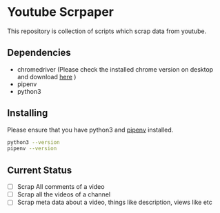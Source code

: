 # Youtube Scrpaper

This repository is collection of scripts which scrap data from youtube. 


## Dependencies
- chromedriver (Please check the installed chrome version on desktop and download [here](https://chromedriver.chromium.org/downloads) )
- pipenv
- python3

## Installing
Please ensure that you have python3 and [pipenv](https://pipenv-fork.readthedocs.io/en/latest/) installed.
```bash
python3 --version
pipenv --version

```

## Current Status
- [ ] Scrap All comments of a video
- [ ] Scrap all the videos of a channel
- [ ] Scrap meta data about a video, things like description, views like etc